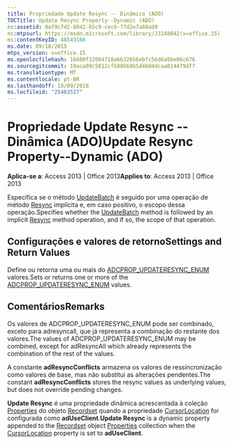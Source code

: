 ```yaml
---
title: Propriedade Update Resync -- Dinâmica (ADO)
TOCTitle: Update Resync Property--Dynamic (ADO)
ms:assetid: 0af9cfd2-8042-65c9-cec6-77d2e7a88ad9
ms:mtpsurl: https://msdn.microsoft.com/library/JJ248842(v=office.15)
ms:contentKeyID: 48543166
ms.date: 09/18/2015
mtps_version: v=office.15
ms.openlocfilehash: 16600f22084718a6b32656ebfc56d6a9be06c676
ms.sourcegitcommit: 19aca09c5812cfb98b68b5d4604dcaa814479df7
ms.translationtype: MT
ms.contentlocale: pt-BR
ms.lasthandoff: 10/09/2018
ms.locfileid: "25463527"
---
```

# <a name="update-resync-property--dynamic-ado"></a><span data-ttu-id="f6b97-102">Propriedade Update Resync -- Dinâmica (ADO)</span><span class="sxs-lookup"><span data-stu-id="f6b97-102">Update Resync Property--Dynamic (ADO)</span></span>


<span data-ttu-id="f6b97-103">**Aplica-se a**: Access 2013 | Office 2013</span><span class="sxs-lookup"><span data-stu-id="f6b97-103">**Applies to**: Access 2013 | Office 2013</span></span>

<span data-ttu-id="f6b97-104">Especifica se o método [UpdateBatch](updatebatch-method-ado.md) é seguido por uma operação de método [Resync](resync-method-ado.md) implícita e, em caso positivo, o escopo dessa operação.</span><span class="sxs-lookup"><span data-stu-id="f6b97-104">Specifies whether the [UpdateBatch](updatebatch-method-ado.md) method is followed by an implicit [Resync](resync-method-ado.md) method operation, and if so, the scope of that operation.</span></span>

## <a name="settings-and-return-values"></a><span data-ttu-id="f6b97-105">Configurações e valores de retorno</span><span class="sxs-lookup"><span data-stu-id="f6b97-105">Settings and Return Values</span></span>

<span data-ttu-id="f6b97-106">Define ou retorna uma ou mais do [ADCPROP\_UPDATERESYNC\_ENUM](adcprop-updateresync-enum.md) valores.</span><span class="sxs-lookup"><span data-stu-id="f6b97-106">Sets or returns one or more of the [ADCPROP\_UPDATERESYNC\_ENUM](adcprop-updateresync-enum.md) values.</span></span>

## <a name="remarks"></a><span data-ttu-id="f6b97-107">Comentários</span><span class="sxs-lookup"><span data-stu-id="f6b97-107">Remarks</span></span>

<span data-ttu-id="f6b97-108">Os valores de ADCPROP\_UPDATERESYNC\_ENUM pode ser combinado, exceto para adresyncall, que já representa a combinação do restante dos valores.</span><span class="sxs-lookup"><span data-stu-id="f6b97-108">The values of ADCPROP\_UPDATERESYNC\_ENUM may be combined, except for adResyncAll which already represents the combination of the rest of the values.</span></span>

<span data-ttu-id="f6b97-109">A constante **adResyncConflicts** armazena os valores de ressincronização como valores de base, mas não substitui as alterações pendentes.</span><span class="sxs-lookup"><span data-stu-id="f6b97-109">The constant **adResyncConflicts** stores the resync values as underlying values, but does not override pending changes.</span></span>

<span data-ttu-id="f6b97-110">**Update Resync** é uma propriedade dinâmica acrescentada à coleção [Properties](recordset-object-ado.md) do objeto [Recordset](properties-collection-ado.md) quando a propriedade [CursorLocation](cursorlocation-property-ado.md) for configurada como **adUseClient**.</span><span class="sxs-lookup"><span data-stu-id="f6b97-110">**Update Resync** is a dynamic property appended to the [Recordset](recordset-object-ado.md) object [Properties](properties-collection-ado.md) collection when the [CursorLocation](cursorlocation-property-ado.md) property is set to **adUseClient**.</span></span>

